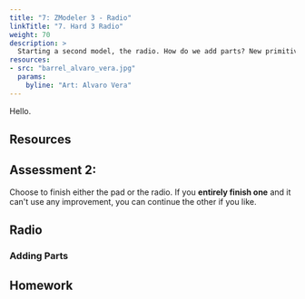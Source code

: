 ```yaml
---
title: "7: ZModeler 3 - Radio"
linkTitle: "7. Hard 3 Radio"
weight: 70
description: >
  Starting a second model, the radio. How do we add parts? New primitives, import from Maya? 
resources:
- src: "barrel_alvaro_vera.jpg"
  params:
    byline: "Art: Alvaro Vera"
---
```


Hello.

## Resources

## Assessment 2:

Choose to finish either the pad or the radio. If you **entirely finish one** and it can't use any improvement, you can continue the other if you like.

## Radio

### Adding Parts


## Homework


